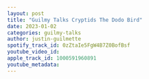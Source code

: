 ```yaml
---
layout: post
title: "Guilmy Talks Cryptids The Dodo Bird"
date: 2023-01-02
categories: guilmy-talks
author: justin-guilmette
spotify_track_id: 0zZtaIe5FgW4B7Z0BofBsf
youtube_video_id: 
apple_track_id: 1000591960891
youtube_metadata: 
---
```

